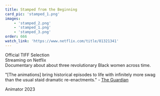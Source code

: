 ```yaml
---
title: Stamped from the Beginning
card_pic: 'stamped_1.png'
images:
    - 'stamped_2.png'
    - 'stamped_1.png'
    - 'stamped_3.png'
order: 666
watch_link: 'https://www.netflix.com/title/81321341'
---
```


Official TIFF Selection<br>
Streaming on Netflix<br>
Documentary about about three revolutionary Black women across time.

"[The animations] bring historical episodes to life with infinitely more swag than the usual staid dramatic re-enactments." -  <a href="https://www.theguardian.com/film/2023/nov/09/stamped-from-the-beginning-review-tracing-racism-throughout-american-history">The Guardian</a> 

Animator 2023
